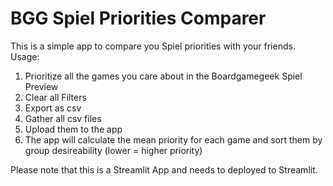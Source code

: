# BGG Spiel Priorities Comparer

This is a simple app to compare you Spiel priorities with your friends. Usage:
1. Prioritize all the games you care about in the Boardgamegeek Spiel Preview
2. Clear all Filters
3. Export as csv
4. Gather all csv files
5. Upload them to the app
6. The app will calculate the mean priority for each game and sort them by group desireability (lower = higher priority)

Please note that this is a Streamlit App and needs to deployed to Streamlit.
